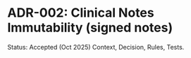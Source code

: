 # ADR-002: Clinical Notes Immutability (signed notes)
Status: Accepted (Oct 2025)
Context, Decision, Rules, Tests.
